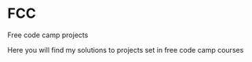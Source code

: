 # FCC
Free code camp projects

Here you will find my solutions to projects set in free code camp courses
